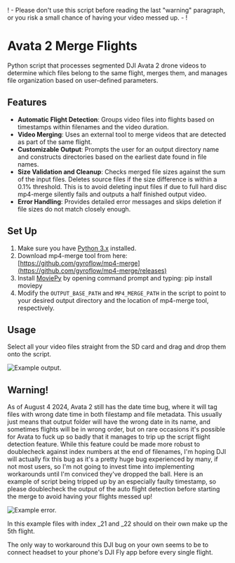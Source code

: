  ! - Please don't use this script before reading the last "warning" paragraph, or you risk a small chance of having your video messed up. - !

# Avata 2 Merge Flights
Python script that processes segmented DJI Avata 2 drone videos to determine which files belong to the same flight, merges them, and manages file organization based on user-defined parameters.

## Features

- **Automatic Flight Detection**: Groups video files into flights based on timestamps within filenames and the video duration.
- **Video Merging**: Uses an external tool to merge videos that are detected as part of the same flight.
- **Customizable Output**: Prompts the user for an output directory name and constructs directories based on the earliest date found in file names.
- **Size Validation and Cleanup**: Checks merged file sizes against the sum of the input files. Deletes source files if the size difference is within a 0.1% threshold. This is to avoid deleting input files if due to full hard disc mp4-merge silently fails and outputs a half finished output video.
- **Error Handling**: Provides detailed error messages and skips deletion if file sizes do not match closely enough.

## Set Up

1. Make sure you have [Python 3.x](https://www.python.org/downloads/windows/) installed. 
2. Download mp4-merge tool from here: [https://github.com/gyroflow/mp4-merge](https://github.com/gyroflow/mp4-merge/releases)
3. Install [MoviePy](https://zulko.github.io/moviepy/) by opening command prompt and typing: pip install moviepy
4. Modify the `OUTPUT_BASE_PATH` and `MP4_MERGE_PATH` in the script to point to your desired output directory and the location of mp4-merge tool, respectively.

## Usage

Select all your video files straight from the SD card and drag and drop them onto the script.

![Example output.](https://i.imgur.com/8COUGs3.png "example output of Avata 2 Merge Flights script")

## Warning!

As of August 4 2024, Avata 2 still has the date time bug, where it will tag files with wrong date time in both filestamp and file metadata. This usually just means that output folder will have the wrong date in its name, and sometimes flights will be in wrong order, but on rare occasions it's possible for Avata to fuck up so badly that it manages to trip up the script flight detection feature. While this feature could be made more robust to doublecheck against index numbers at the end of filenames, I'm hoping DJI will actually fix this bug as it's a pretty huge bug experienced by many, if not most users, so I'm not going to invest time into implementing workarounds until I'm conviced they've dropped the ball. Here is an example of script being tripped up by an especially faulty timestamp, so please doublecheck the output of the auto flight detection before starting the merge to avoid having your flights messed up!

![Example error.](https://i.imgur.com/sbCbQkn.png "example faulty flight autodetect due to Avata date time bug")

In this example files with index _21 and _22 should on their own make up the 5th flight.

The only way to workaround this DJI bug on your own seems to be to connect headset to your phone's DJI Fly app before every single flight.
